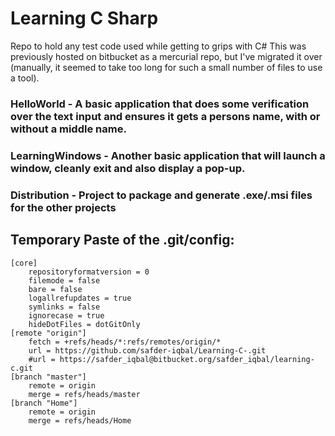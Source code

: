 # Learning C Sharp

Repo to hold any test code used while getting to grips with C#
This was previously hosted on bitbucket as a mercurial repo, but I've migrated it over (manually, it seemed to take too long for such a small number of files to use a tool).

### HelloWorld - A basic application that does some verification over the text input and ensures it gets a persons name, with or without a middle name.

### LearningWindows - Another basic application that will launch a window, cleanly exit and also display a pop-up.

### Distribution - Project to package and generate .exe/.msi files for the other projects

## Temporary Paste of the .git/config:
	[core]
		repositoryformatversion = 0
		filemode = false
		bare = false
		logallrefupdates = true
		symlinks = false
		ignorecase = true
		hideDotFiles = dotGitOnly
	[remote "origin"]
		fetch = +refs/heads/*:refs/remotes/origin/*
		url = https://github.com/safder-iqbal/Learning-C-.git
		#url = https://safder_iqbal@bitbucket.org/safder_iqbal/learning-c.git
	[branch "master"]
		remote = origin
		merge = refs/heads/master
	[branch "Home"]
		remote = origin
		merge = refs/heads/Home
